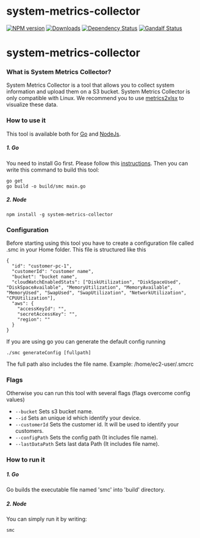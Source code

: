 # system-metrics-collector
[![NPM version][npm-image]][npm-url] [![Downloads][downloads-image]][npm-url] [![Dependency Status][dependencies-image]][npm-url] [![Gandalf Status][gandalf-image]][gandalf-url]

[npm-url]: https://www.npmjs.com/package/system-metrics-collector
[npm-image]: http://img.shields.io/npm/v/system-metrics-collector.svg?style=flat
[downloads-image]: https://img.shields.io/npm/dm/system-metrics-collector.svg?style=flat-square
[dependencies-url]: href="https://david-dm.org/giowe/system-metrics-collector
[dependencies-image]: https://david-dm.org/giowe/system-metrics-collector.svg
[gandalf-url]: https://www.youtube.com/watch?v=Sagg08DrO5U
[gandalf-image]: http://img.shields.io/badge/gandalf-approved-61C6FF.svg

# system-metrics-collector

### What is System Metrics Collector?
System Metrics Collector is a tool that allows you to collect system information and upload them on a S3 bucket.
System Metrics Collector is only compatible with Linux.
We recommend you to use [metrics2xlsx](https://www.npmjs.com/package/metrics2xlsx) to visualize these data.

### How to use it
This tool is available both for [Go](https://github.com/giowe/cloudwatch-client/tree/go) and [NodeJs](https://github.com/giowe/cloudwatch-client).

##### 1. Go
You need to install Go first.
Please follow this [instructions](https://golang.org/doc/install).
Then you can write this command to build this tool:
```shell
go get
go build -o build/smc main.go
```
##### 2. Node
```shell
npm install -g system-metrics-collector
```
### Configuration
Before starting using this tool you have to create a configuration file called .smc in your Home folder.
This file is structured like this
```
{
  "id": "customer-pc-1",
  "customerId": "customer name",
  "bucket": "bucket name",
  "cloudWatchEnabledStats": ["DiskUtilization", "DiskSpaceUsed", "DiskSpaceAvailable", "MemoryUtilization", "MemoryAvailable", "MemoryUsed", "SwapUsed", "SwapUtilization", "NetworkUtilization", "CPUUtilization"],
  "aws": {
    "accessKeyId": "",
    "secretAccessKey": "",
    "region": ""
  }
}
```
If you are using go you can generate the default config running
```shell
./smc generateConfig [fullpath]
```
The full path also includes the file name. Example: /home/ec2-user/.smcrc
### Flags
Otherwise you can run this tool with several flags (flags overcome config values)
   - ```--bucket``` Sets s3 bucket name.
   - ```--id``` Sets an unique id which identify your device.
   - ```--customerId``` Sets the customer id. It will be used to identify your customers.
   - ```--configPath``` Sets the config path (It includes file name).
   - ```--lastDataPath``` Sets last data Path (It includes file name).
### How to run it
##### 1. Go
Go builds the executable file named 'smc' into 'build' directory.
##### 2. Node
You can simply run it by writing:
```shell
smc
```
